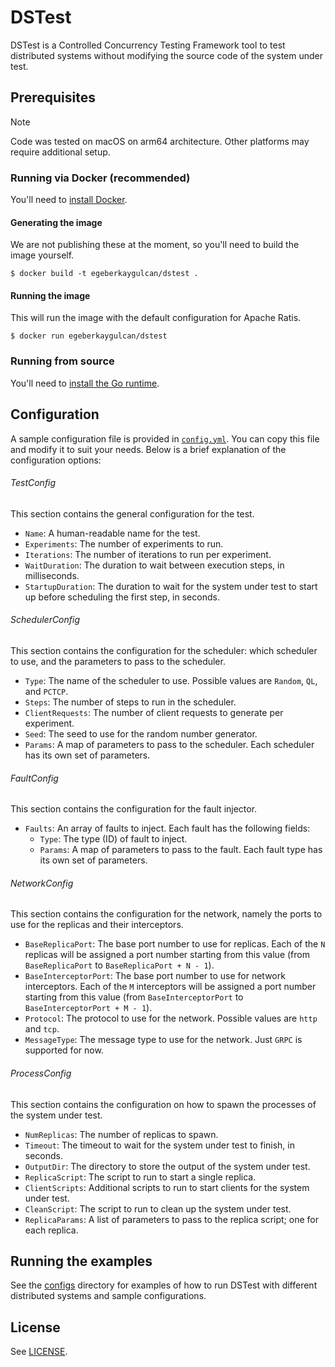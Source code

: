 # DSTest

DSTest is a Controlled Concurrency Testing Framework tool to test distributed systems without modifying the source code of the system under test.

## Prerequisites

> [!NOTE]
> Code was tested on macOS on arm64 architecture. Other platforms may require additional setup.

### Running via Docker (recommended)
You'll need to [install Docker](https://docs.docker.com/get-docker/).

#### Generating the image
We are not publishing these at the moment, so you'll need to build the image yourself.
```shell
$ docker build -t egeberkaygulcan/dstest .
```

#### Running the image
This will run the image with the default configuration for Apache Ratis.
```shell
$ docker run egeberkaygulcan/dstest
```

### Running from source
You'll need to [install the Go runtime](https://go.dev/doc/install).

## Configuration
A sample configuration file is provided in [`config.yml`](cmd/dstest/config/config.yml).
You can copy this file and modify it to suit your needs.
Below is a brief explanation of the configuration options:

###### TestConfig
This section contains the general configuration for the test.
- `Name`: A human-readable name for the test.
- `Experiments`: The number of experiments to run.
- `Iterations`: The number of iterations to run per experiment.
- `WaitDuration`: The duration to wait between execution steps, in milliseconds.
- `StartupDuration`: The duration to wait for the system under test to start up before scheduling the first step, in seconds.

###### SchedulerConfig
This section contains the configuration for the scheduler: which scheduler to use, and the parameters to pass to the scheduler.
- `Type`: The name of the scheduler to use. Possible values are `Random`, `QL`, and `PCTCP`.
- `Steps`: The number of steps to run in the scheduler.
- `ClientRequests`: The number of client requests to generate per experiment.
- `Seed`: The seed to use for the random number generator.
- `Params`: A map of parameters to pass to the scheduler. Each scheduler has its own set of parameters.

###### FaultConfig
This section contains the configuration for the fault injector.
- `Faults`: An array of faults to inject. Each fault has the following fields:
  - `Type`: The type (ID) of fault to inject.
  - `Params`: A map of parameters to pass to the fault. Each fault type has its own set of parameters.

###### NetworkConfig
This section contains the configuration for the network, namely the ports to use for the replicas and their interceptors.
- `BaseReplicaPort`: The base port number to use for replicas. Each of the `N` replicas will be assigned a port number starting from this value (from `BaseReplicaPort` to `BaseReplicaPort + N - 1`).
- `BaseInterceptorPort`: The base port number to use for network interceptors. Each of the `M` interceptors will be assigned a port number starting from this value (from `BaseInterceptorPort` to `BaseInterceptorPort + M - 1`).
- `Protocol`: The protocol to use for the network. Possible values are `http` and `tcp`.
- `MessageType`: The message type to use for the network. Just `GRPC` is supported for now.

###### ProcessConfig
This section contains the configuration on how to spawn the processes of the system under test.
- `NumReplicas`: The number of replicas to spawn.
- `Timeout`: The timeout to wait for the system under test to finish, in seconds.
- `OutputDir`: The directory to store the output of the system under test.
- `ReplicaScript`: The script to run to start a single replica.
- `ClientScripts`: Additional scripts to run to start clients for the system under test.
- `CleanScript`: The script to run to clean up the system under test.
- `ReplicaParams`: A list of parameters to pass to the replica script; one for each replica.

## Running the examples

See the [configs](configs/README.md) directory for examples of how to run DSTest with different distributed systems and sample configurations.

## License
See [LICENSE](LICENSE.md).
